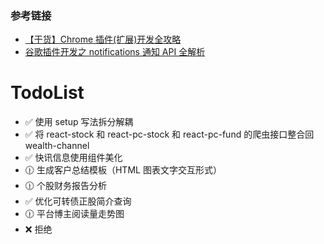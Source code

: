 ### 参考链接

- [【干货】Chrome 插件(扩展)开发全攻略](https://www.cnblogs.com/liuxianan/p/chrome-plugin-develop.html)
- [谷歌插件开发之 notifications 通知 API 全解析](https://blog.csdn.net/WU5229485/article/details/82012167)

# TodoList

- ✅ 使用 setup 写法拆分解耦
- ✅ 将 react-stock 和 react-pc-stock 和 react-pc-fund 的爬虫接口整合回 wealth-channel
- ✅ 快讯信息使用组件美化
- 🕧 生成客户总结模板（HTML 图表文字交互形式）
- 🕧 个股财务报告分析
- ✅ 优化可转债正股简介查询
- 🕧 平台博主阅读量走势图
- ❌ 拒绝
